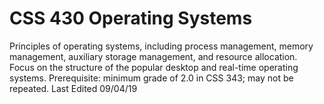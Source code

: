 # CSS 430 Operating Systems
Principles of operating systems, including process management, memory management, auxiliary storage management, and resource allocation. Focus on the structure of the popular desktop and real-time operating systems. Prerequisite: minimum grade of 2.0 in CSS 343; may not be repeated.
Last Edited 09/04/19
